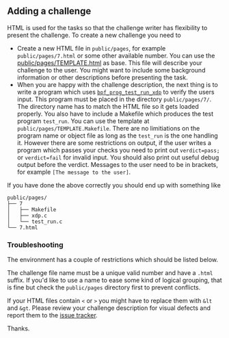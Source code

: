 ## Adding a challenge

HTML is used for the tasks so that the challenge writer has flexibility to
present the challenge. To create a new challenge you need to

- Create a new HTML file in `public/pages`, for example `public/pages/7.html`
  or some other available number.  You can use the [public/pages/TEMPLATE.html][t]
  as base. This file will describe your challenge to the user. You might want
  to include some background information or other descriptions before
  presenting the task.
- When you are happy with the challenge description, the next thing is to write
  a program which uses [`bpf_prog_test_run_xdp`][1] to verify the users input.
  This program must be placed in the directory `public/pages/7/`. The directory
  name has to match the HTML file so it gets loaded properly. You also have to
  include a Makefile which produces the test program `test_run`.  You can use
  the template at `public/pages/TEMPLATE.Makefile`. There are no limitiations
  on the program name or object file as long as the `test_run` is the one handling
  it. However there are some restrictions on output, if the user writes a program
  which passes your checks you need to print out `verdict=pass;` or `verdict=fail`
  for invalid input. You should also print out useful debug output before the verdict.
  Messages to the user need to be in brackets, for example `[The message to the user]`.

If you have done the above correctly you should end up with something like

    public/pages/
    ├── 7
    │   ├── Makefile
    │   ├── xdp.c
    │   └── test_run.c
    └── 7.html

### Troubleshooting

The environment has a couple of restrictions which should be listed below.

The challenge file name must be a unique valid number and have a `.html`
suffix.  If you'd like to use a name to ease some kind of logical grouping,
that is fine but check the `public/pages` directory first to prevent
conflicts.

If your HTML files contain `<` or `>` you might have to replace them with `&lt`
and `&gt`. Please review your challenge description for visual defects and
report them to the [issue tracker][it].

Thanks.

[it]: https://github.com/scanf/xdp-playground/issues
[1]: https://patchwork.ozlabs.org/patch/745468/
[t]: public/pages/TEMPLATE.html
